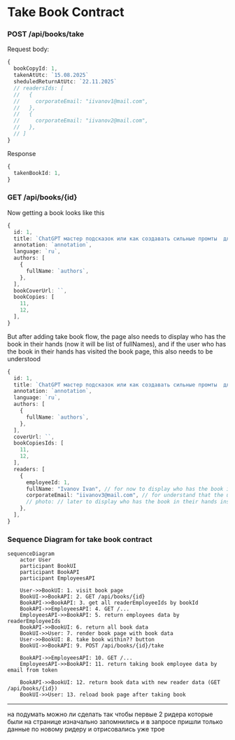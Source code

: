 # Take Book Contract

### POST /api/books/take

Request body:
```ts
{
  bookCopyId: 1,
  takenAtUtc: `15.08.2025`
  sheduledReturnAtUtc: `22.11.2025`
  // readersIds: [
  //   {
  //     corporateEmail: "iivanov1@mail.com",
  //   },
  //   {
  //     corporateEmail: "iivanov2@mail.com",
  //   },
  // ]
}
```

Response
```ts
{
  takenBookId: 1,
}
```

### GET /api/books/{id}

Now getting a book looks like this

```ts
{
  id: 1,
  title: `ChatGPT мастер подсказок или как создавать сильные промты  для нейросети`,
  annotation: `annotation`,
  language: `ru`,
  authors: [
    {
      fullName: `authors`, 
    },
  ],
  bookCoverUrl: ``,
  bookCopies: [ 
    11, 
    12,
  ],
}
```

But after adding take book flow, the page also needs to display who has the book in their hands (now it will be list of fullNames), and if the user who has the book in their hands has visited the book page, this also needs to be understood

```ts
{
  id: 1,
  title: `ChatGPT мастер подсказок или как создавать сильные промты  для нейросети`,
  annotation: `annotation`,
  language: `ru`,
  authors: [
    {
      fullName: `authors`, 
    },
  ],
  сoverUrl: ``,
  bookCopiesIds: [ 
    11, 
    12, 
  ],
  readers: [
    {
      employeeId: 1,
      fullName: "Ivanov Ivan", // for now to display who has the book in their hands
      corporateEmail: "iivanov3@mail.com", // for understand that the user who has the book in their hands has visited the book page
      // photo: // later to display who has the book in their hands instead of fullName
    },
  ],
}
```

### Sequence Diagram for take book contract

```mermaid
sequenceDiagram
    actor User
    participant BookUI
    participant BookAPI
    participant EmployeesAPI

    User->>BookUI: 1. visit book page
    BookUI->>BookAPI: 2. GET /api/books/{id}
    BookAPI->>BookAPI: 3. get all readerEmployeeIds by bookId
    BookAPI->>EmployeesAPI: 4. GET /...
    EmployeesAPI->>BookAPI: 5. return employees data by readerEmployeeIds
    BookAPI->>BookUI: 6. return all book data
    BookUI->>User: 7. render book page with book data
    User->>BookUI: 8. take book within?? button
    BookUI->>BookAPI: 9. POST /api/books/{id}/take

    BookAPI->>EmployeesAPI: 10. GET /...
    EmployeesAPI->>BookAPI: 11. return taking book employee data by email from token
    
    BookAPI->>BookUI: 12. return book data with new reader data (GET /api/books/{id})
    BookUI->>User: 13. reload book page after taking book
```

----
на подумать можно ли сделать так чтобы первые 2 ридера которые были на странице изначально запомнились и в запросе пришли только данные по новому ридеру и отрисовались уже трое